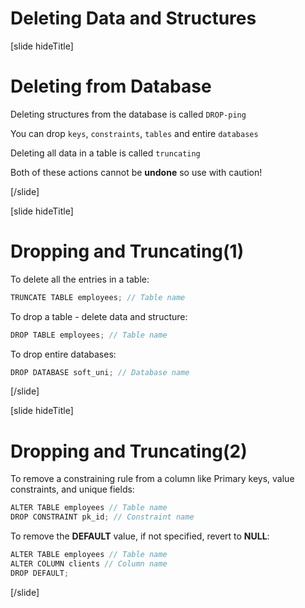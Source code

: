 # Deleting Data and Structures

[slide hideTitle]

# Deleting from Database

Deleting structures from the database is called `DROP-ping`

You can drop `keys`, `constraints`, `tables` and entire `databases`

Deleting all data in a table is called `truncating`

Both of these actions cannot be **undone** so use with caution!

[/slide]

[slide hideTitle]

# Dropping and Truncating(1)

To delete all the entries in a table:

```Java
TRUNCATE TABLE employees; // Table name
```

To drop a table - delete data and structure:

```Java
DROP TABLE employees; // Table name
```

To drop entire databases:

```Java
DROP DATABASE soft_uni; // Database name
```
[/slide]

[slide hideTitle]

# Dropping and Truncating(2)

To remove a constraining rule from a column like Primary keys, value constraints, and unique fields:

```Java
ALTER TABLE employees // Table name
DROP CONSTRAINT pk_id; // Constraint name
```

To remove the **DEFAULT** value, if not specified, revert to **NULL**:

```Java
ALTER TABLE employees // Table name
ALTER COLUMN clients // Column name
DROP DEFAULT;
```

[/slide]
